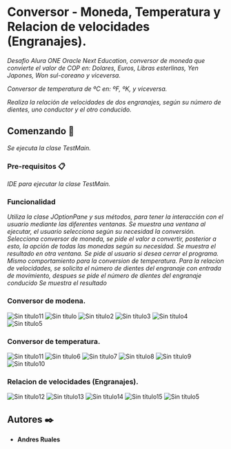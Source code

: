 # Conversor - Moneda, Temperatura y Relacion de velocidades (Engranajes).

_Desafio Alura ONE Oracle Next Education, conversor de moneda que convierte el valor de COP en: Dolares, Euros, Libras esterlinas, Yen Japones, Won sul-coreano y viceversa._

_Conversor de temperatura de ºC en: ºF, ºK, y viceversa._

_Realiza la relación de velocidades de dos engranajes, según su número de dientes, uno conductor y el otro conducido._

## Comenzando 🚀

_Se ejecuta la clase TestMain._


### Pre-requisitos 📋

_IDE para ejecutar la clase TestMain._



### Funcionalidad

_Utiliza la clase JOptionPane y sus métodos, para tener la interacción con el usuario mediante las diferentes ventanas._
_Se muestra una ventana al ejecutar, el usuario selecciona según su necesidad la conversión._
_Selecciona conversor de moneda, se pide el valor a convertir, posterior a esto, la opción de todas las monedas según su necesidad._
_Se muestra el resultado en otra ventana._
_Se pide al usuario si desea cerrar el programa._
_Mismo comportamiento para la conversion de temperatura._
_Para la relacion de velocidades, se solicita el número de dientes del engranaje con entrada de movimiento, despues se pide el número de dientes del engranaje conducido_
_Se muestra el resultado_


  ### Conversor de modena.
![Sin título11](https://github.com/AndresRuales/Conversor/assets/90361833/7113d051-4381-49d3-93a5-0948c5f831ea)
![Sin título](https://github.com/AndresRuales/Conversor/assets/90361833/6e4ccaa1-6657-439e-b97c-9bfbb72d48b2) 
![Sin título2](https://github.com/AndresRuales/Conversor/assets/90361833/65c2b69a-6eed-46c3-8123-27f2d8c1a63d) 
![Sin título3](https://github.com/AndresRuales/Conversor/assets/90361833/f4767b0a-5ece-4ae0-81f2-12c1c0809fa7)
![Sin título4](https://github.com/AndresRuales/Conversor/assets/90361833/fd082666-26ea-4df6-bcbe-b0cc339d7517) 
![Sin título5](https://github.com/AndresRuales/Conversor/assets/90361833/d8df21b0-14b8-4efb-9b81-15657b6fe7d5)



  ### Conversor de temperatura.
![Sin título11](https://github.com/AndresRuales/Conversor/assets/90361833/b016b1f8-bfe2-4c6b-9933-97594ce7db3f)
![Sin título6](https://github.com/AndresRuales/Conversor/assets/90361833/48dd57a7-9bc0-489c-80f3-4c95d130b42a) 
![Sin título7](https://github.com/AndresRuales/Conversor/assets/90361833/bcd9716d-8f26-43e3-babb-facdc77ac223)
![Sin título8](https://github.com/AndresRuales/Conversor/assets/90361833/5626bb7a-6737-4e75-a904-785ae9c5f878)
![Sin título9](https://github.com/AndresRuales/Conversor/assets/90361833/8678d14f-8137-4dbe-b7e5-9b95076150a7) 
![Sin título10](https://github.com/AndresRuales/Conversor/assets/90361833/ecff6e51-5d26-4742-941e-9379f581e387)

 ### Relacion de velocidades (Engranajes).

![Sin título12](https://github.com/AndresRuales/Conversor/assets/90361833/c7811253-9473-41c5-9ade-80dc7c912dac)
![Sin título13](https://github.com/AndresRuales/Conversor/assets/90361833/bb030d0e-ce96-4b33-b31d-79ff832cd295)
![Sin título14](https://github.com/AndresRuales/Conversor/assets/90361833/18e0db66-59c5-459a-a74e-ecea80a2bf80)
![Sin título15](https://github.com/AndresRuales/Conversor/assets/90361833/19a99667-b96b-42da-90d3-b29e5dfc2226)
![Sin título5](https://github.com/AndresRuales/Conversor/assets/90361833/458131c1-1573-469b-9c59-311731dd4f11)

## Autores ✒️

* **Andres Ruales**


